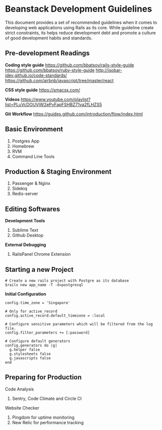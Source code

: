 # Beanstack Development Guidelines

This document provides a set of recommended guidelines when it comes to developing web applications using Rails as its core. While guideline create strict constraints, its helps reduce development debt and promote a culture of good development habits and standards.


## Pre-development Readings

**Coding style guide**
https://github.com/bbatsov/rails-style-guide
https://github.com/bbatsov/ruby-style-guide
http://isobar-idev.github.io/code-standards/
https://github.com/airbnb/javascript/tree/master/react

**CSS style guide**
https://smacss.com/

**Videos**
https://www.youtube.com/playlist?list=PLuVcDOUVjW2ePvFapFSHBZ71ya2fLHZS5

**Git Workflow**
https://guides.github.com/introduction/flow/index.html


## Basic Environment

1. Postgres App
2. Homebrew
3. RVM
4. Command Line Tools

## Production & Staging Environment

1. Passenger & Nginx
2. Sidekiq
3. Redis-server

## Editing Softwares

**Development Tools**
1. Sublime Text
2. Github Desktop

**External Debugging**
1. RailsPanel Chrome Extension


## Starting a new Project

```
# Create a new rails project with Postgre as its database
$rails new app_name -T -d=postgresql
```

**Initial Configuration**
```
config.time_zone = 'Singapore'

# Only for active_record
config.active_record.default_timezone = :local

# Configure sensitive parameters which will be filtered from the log file.
config.filter_parameters += [:password]

# Configure default generators
config.generators do |g|
  g.helper false
  g.stylesheets false
  g.javascripts false
end
```

## Preparing for Production

Code Analysis
1. Sentry, Code Climate and Circle CI

Website Checker
1. Pingdom for uptime monitoring
2. New Relic for performance tracking
